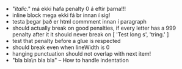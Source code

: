 - "<i>italic</i>." má ekki hafa penalty 0 á eftir þarna!!!
- inline block mega ekki fá br innan í sig!
- testa þegar það er html commment innan í paragraph
- should actually break on good penalties, if every letter has a 999 penalty after it it should never break on [ 'Test long s', 'tring.' ]
- test that penalty before a glue is respected
- should break even when lineWidth is 0
- hanging punctuation should not overlap with next item!
- "bla bla\n bla bla" – How to handle indentation
